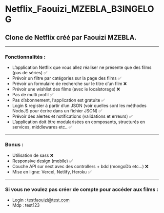 # Netflix_Faouizi_MZEBLA_B3INGELOG
## Clone de Netflix créé par Faouizi MZEBLA.

***

### Fonctionnalités :
- L’application Netflix que vous allez réaliser ne présente que des films (pas de séries) ✅
- Prévoir un filtre par catégories sur la page des films ✅
- Prévoir un formulaire de recherche sur le titre d’un film ❌
- Prévoir une wishlist des films (avec le localstorage) ❌
- Pas de multi profil ✅
- Pas d’abonnement, l’application est gratuite ✅
- Login & register à partir d’un JSON (voir quelles sont les méthodes NodeJS pour écrire dans un fichier JSON) ✅
- Prévoir des alertes et notifications (validations et erreurs) ✅
- L’application doit être modularisées en composants, structurés en services, middlewares etc.. ✅

***

### Bonus :
- Utilisation de sass ❌
- Responsive design (mobile) ✅
- Couche API sur next avec des controllers + bdd (mongoDb etc…) ❌
- Mise en ligne: Vercel, Netlify, Heroku ✅

***

### Si vous ne voulez pas créer de compte pour accéder aux films :
- Login : testfaouizi@test.com
- Mdp : test123
